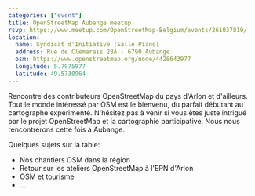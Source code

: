 ```yaml
---
categories: ["event"]
title: OpenStreetMap Aubange meetup
rsvp: https://www.meetup.com/OpenStreetMap-Belgium/events/261037819/
location:
  name: Syndicat d'Initiative (Salle Piano)
  address: Rue de Clémarais 28A - 6790 Aubange
  osm: https://www.openstreetmap.org/node/4428643977
  longitude: 5.7975977
  latitude: 49.5730964
---
```


Rencontre des contributeurs OpenStreetMap du pays d'Arlon et d'ailleurs. Tout le monde intéressé par OSM est le bienvenu, du parfait débutant au cartographe expérimenté. N'hésitez pas à venir si vous êtes juste intrigué par le projet OpenStreetMap et la cartographie participative. Nous nous rencontrerons cette fois à Aubange.

Quelques sujets sur la table:

* Nos chantiers OSM dans la région
* Retour sur les ateliers OpenStreetMap à l'EPN d'Arlon
* OSM et tourisme
* ...
